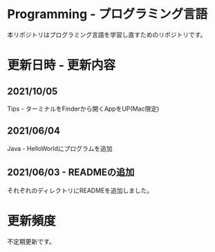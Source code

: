 # Programming - プログラミング言語
本リポジトリはプログラミング言語を学習し直すためのリポジトリです。

# 更新日時 - 更新内容
## 2021/10/05
Tips - ターミナルをFinderから開くAppをUP(Mac限定)

## 2021/06/04
Java - HelloWorldにプログラムを追加

## 2021/06/03 - READMEの追加
それぞれのディレクトリにREADMEを追加しました。

# 更新頻度
不定期更新です。
